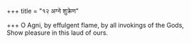 +++
title = "१२ अग्ने शुक्रेण"

+++
O Agni, by effulgent flame, by all invokings of the Gods,  
     Show pleasure in this laud of ours.